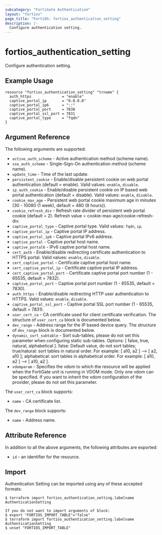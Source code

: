 ```yaml
---
subcategory: "FortiGate Authentication"
layout: "fortios"
page_title: "FortiOS: fortios_authentication_setting"
description: |-
  Configure authentication setting.
---
```


# fortios_authentication_setting
Configure authentication setting.

## Example Usage

```hcl
resource "fortios_authentication_setting" "trname" {
  auth_https              = "enable"
  captive_portal_ip       = "0.0.0.0"
  captive_portal_ip6      = "::"
  captive_portal_port     = 7830
  captive_portal_ssl_port = 7831
  captive_portal_type     = "fqdn"
}
```

## Argument Reference

The following arguments are supported:

* `active_auth_scheme` - Active authentication method (scheme name).
* `sso_auth_scheme` - Single-Sign-On authentication method (scheme name).
* `update_time` - Time of the last update.
* `persistent_cookie` - Enable/disable persistent cookie on web portal authentication (default = enable). Valid values: `enable`, `disable`.
* `ip_auth_cookie` - Enable/disable persistent cookie on IP based web portal authentication (default = disable). Valid values: `enable`, `disable`.
* `cookie_max_age` - Persistent web portal cookie maximum age in minutes (30 - 10080 (1 week), default = 480 (8 hours)).
* `cookie_refresh_div` - Refresh rate divider of persistent web portal cookie (default = 2). Refresh value = cookie-max-age/cookie-refresh-div.
* `captive_portal_type` - Captive portal type. Valid values: `fqdn`, `ip`.
* `captive_portal_ip` - Captive portal IP address.
* `captive_portal_ip6` - Captive portal IPv6 address.
* `captive_portal` - Captive portal host name.
* `captive_portal6` - IPv6 captive portal host name.
* `cert_auth` - Enable/disable redirecting certificate authentication to HTTPS portal. Valid values: `enable`, `disable`.
* `cert_captive_portal` - Certificate captive portal host name.
* `cert_captive_portal_ip` - Certificate captive portal IP address.
* `cert_captive_portal_port` - Certificate captive portal port number (1 - 65535, default = 7832).
* `captive_portal_port` - Captive portal port number (1 - 65535, default = 7830).
* `auth_https` - Enable/disable redirecting HTTP user authentication to HTTPS. Valid values: `enable`, `disable`.
* `captive_portal_ssl_port` - Captive portal SSL port number (1 - 65535, default = 7831).
* `user_cert_ca` - CA certificate used for client certificate verification. The structure of `user_cert_ca` block is documented below.
* `dev_range` - Address range for the IP based device query. The structure of `dev_range` block is documented below.
* `dynamic_sort_subtable` - Sort sub-tables, please do not set this parameter when configuring static sub-tables. Options: [ false, true, natural, alphabetical ]. false: Default value, do not sort tables; true/natural: sort tables in natural order. For example: [ a10, a2 ] --> [ a2, a10 ]; alphabetical: sort tables in alphabetical order. For example: [ a10, a2 ] --> [ a10, a2 ].
* `vdomparam` - Specifies the vdom to which the resource will be applied when the FortiGate unit is running in VDOM mode. Only one vdom can be specified. If you want to inherit the vdom configuration of the provider, please do not set this parameter.

The `user_cert_ca` block supports:

* `name` - CA certificate list.

The `dev_range` block supports:

* `name` - Address name.


## Attribute Reference

In addition to all the above arguments, the following attributes are exported:
* `id` - an identifier for the resource.

## Import

Authentication Setting can be imported using any of these accepted formats:
```
$ terraform import fortios_authentication_setting.labelname AuthenticationSetting

If you do not want to import arguments of block:
$ export "FORTIOS_IMPORT_TABLE"="false"
$ terraform import fortios_authentication_setting.labelname AuthenticationSetting
$ unset "FORTIOS_IMPORT_TABLE"
```

